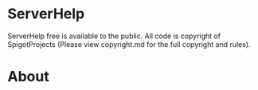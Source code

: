 ServerHelp
==========

ServerHelp free is available to the public. All code is copyright of SpigotProjects (Please view copyright.md for the full copyright and rules). 


About
=====
